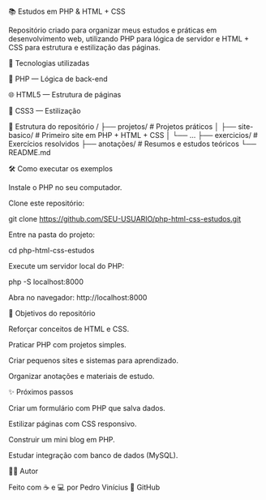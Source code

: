 📚 Estudos em PHP & HTML + CSS

Repositório criado para organizar meus estudos e práticas em desenvolvimento web, utilizando PHP para lógica de servidor e HTML + CSS para estrutura e estilização das páginas.

🚀 Tecnologias utilizadas

🐘 PHP
 — Lógica de back-end

🌐 HTML5
 — Estrutura de páginas

🎨 CSS3
 — Estilização

📂 Estrutura do repositório
/
├── projetos/         # Projetos práticos
│   ├── site-basico/  # Primeiro site em PHP + HTML + CSS
│   └── ...
├── exercicios/       # Exercícios resolvidos
├── anotações/        # Resumos e estudos teóricos
└── README.md

🛠️ Como executar os exemplos

Instale o PHP
 no seu computador.

Clone este repositório:

git clone https://github.com/SEU-USUARIO/php-html-css-estudos.git


Entre na pasta do projeto:

cd php-html-css-estudos


Execute um servidor local do PHP:

php -S localhost:8000


Abra no navegador: http://localhost:8000

📌 Objetivos do repositório

Reforçar conceitos de HTML e CSS.

Praticar PHP com projetos simples.

Criar pequenos sites e sistemas para aprendizado.

Organizar anotações e materiais de estudo.

✨ Próximos passos

 Criar um formulário com PHP que salva dados.

 Estilizar páginas com CSS responsivo.

 Construir um mini blog em PHP.

 Estudar integração com banco de dados (MySQL).

🧑‍💻 Autor

Feito com ☕ e 💻 por Pedro Vinícius
🔗 GitHub

